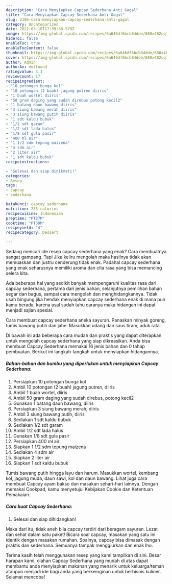 ```yaml
---
description: "Cara Menyiapkan Capcay Sederhana Anti Gagal"
title: "Cara Menyiapkan Capcay Sederhana Anti Gagal"
slug: 2196-cara-menyiapkan-capcay-sederhana-anti-gagal
category: Uncategorized
date: 2022-03-16T17:39:38.579Z
image: https://img-global.cpcdn.com/recipes/6a646df6bcb84dde/680x482cq70/capcay-sederhana-foto-resep-utama.jpg
hideToc: false
enableToc: true
enableTocContent: false
thumbnail: https://img-global.cpcdn.com/recipes/6a646df6bcb84dde/680x482cq70/capcay-sederhana-foto-resep-utama.jpg
cover: https://img-global.cpcdn.com/recipes/6a646df6bcb84dde/680x482cq70/capcay-sederhana-foto-resep-utama.jpg
author: Admin
authorAv: notfound
ratingvalue: 4.1
reviewcount: 17
recipeingredient:
- "10 potongan bunga kol"
- "10 potongan (2 buah) jagung putren diiris"
- "1 buah wortel diiris"
- "50 gram daging yang sudah direbus potong kecil2"
- "1 batang daun bawang diiris"
- "3 siung bawang merah diiris"
- "3 siung bawang putih diiris"
- "1 sdt kaldu bubuk"
- "1/2 sdt garam"
- "1/2 sdt lada halus"
- "1/8 sdt gula pasir"
- "400 ml air"
- "1 1/2 sdm tepung maizena"
- "4 sdm air"
- "2 liter air"
- "1 sdt kaldu bubuk"
recipeinstructions:

- "Selesai dan siap dinikmati!"
categories:
- Resep
tags:
- capcay
- sederhana

katakunci: capcay sederhana 
nutrition: 233 calories
recipecuisine: Indonesian
preptime: "PT27M"
cooktime: "PT39M"
recipeyield: "4"
recipecategory: Dessert

---
```



Sedang mencari ide resep capcay sederhana yang enak? Cara membuatnya sangat gampang. Tapi Jika keliru mengolah maka hasilnya tidak akan memuaskan dan justru cenderung tidak enak. Padahal capcay sederhana yang enak seharusnya memiliki aroma dan cita rasa yang bisa memancing selera kita.


Ada beberapa hal yang sedikit banyak mempengaruhi kualitas rasa dari capcay sederhana, pertama dari jenis bahan, selanjutnya pemilihan bahan segar dan bagus, sampai cara mengolah dan menghidangkannya. Tidak usah bingung jika hendak menyiapkan capcay sederhana enak di mana pun kamu berada, karena asal sudah tahu caranya maka hidangan ini dapat menjadi sajian spesial.

Cara membuat capcay sederhana aneka sayuran. Panaskan minyak goreng, tumis bawang putih dan jahe. Masukkan udang dan saus tiram, aduk rata.


Di bawah ini ada beberapa cara mudah dan praktis yang dapat diterapkan untuk mengolah capcay sederhana yang siap dikreasikan. Anda bisa membuat Capcay Sederhana memakai 16 jenis bahan dan 0 tahap pembuatan. Berikut ini langkah-langkah untuk menyiapkan hidangannya.

<!--inarticleads1-->

##### Bahan-bahan dan bumbu yang diperlukan untuk menyiapkan Capcay Sederhana:

1. Persiapkan 10 potongan bunga kol
1. Ambil 10 potongan (2 buah) jagung putren, diiris
1. Ambil 1 buah wortel, diiris
1. Ambil 50 gram daging yang sudah direbus, potong kecil2
1. Gunakan 1 batang daun bawang, diiris
1. Persiapkan 3 siung bawang merah, diiris
1. Ambil 3 siung bawang putih, diiris
1. Sediakan 1 sdt kaldu bubuk
1. Sediakan 1/2 sdt garam
1. Ambil 1/2 sdt lada halus
1. Gunakan 1/8 sdt gula pasir
1. Persiapkan 400 ml air
1. Siapkan 1 1/2 sdm tepung maizena
1. Sediakan 4 sdm air
1. Siapkan 2 liter air
1. Siapkan 1 sdt kaldu bubuk


Tumis bawang putih hingga layu dan harum. Masukkan wortel, kembang kol, jagung muda, daun sawi, kol dan daun bawang. Lihat juga cara membuat Capcay ayam bakso dan masakan sehari-hari lainnya. Dengan memakai Cookpad, kamu menyetujui Kebijakan Cookie dan Ketentuan Pemakaian. 

<!--inarticleads2-->

##### Cara buat Capcay Sederhana:


1. Selesai dan siap dihidangkan!

Maka dari itu, tidak aneh bila capcay terdiri dari beragam sayuran. Lezat dan sehat dalam satu paket! Bicara soal capcay, masakan yang satu ini identik dengan masakan rumahan. Soalnya, capcay bisa dimasak dengan praktis dan sederhana. Semuanya tampak menggiurkan dan enak lho. 

Terima kasih telah menggunakan resep yang kami tampilkan di sini. Besar harapan kami, olahan Capcay Sederhana yang mudah di atas dapat membantu anda menyiapkan makanan yang menarik untuk keluarga/teman ataupun menjadi ide bagi anda yang berkeinginan untuk berbisnis kuliner. Selamat mencoba!
